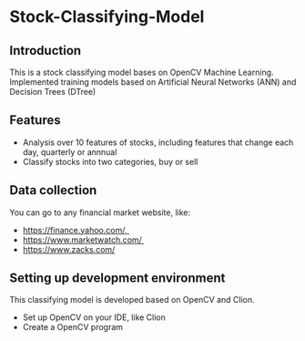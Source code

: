 # Stock-Classifying-Model
## Introduction

This is a stock classifying model bases on OpenCV Machine Learning. Implemented training models based on Artificial Neural Networks (ANN) and Decision Trees (DTree)<br>

## Features

-  Analysis over 10 features of stocks, including features that change each day, quarterly or annnual
-  Classify stocks into two categories, buy or sell

## Data collection
You can go to any financial market website, like:  
-  https://finance.yahoo.com/, 
-  https://www.marketwatch.com/ 
-  https://www.zacks.com/


## Setting up development environment

This classifying model is developed based on OpenCV and Clion.

- Set up OpenCV on your IDE, like Clion
- Create a OpenCV program
